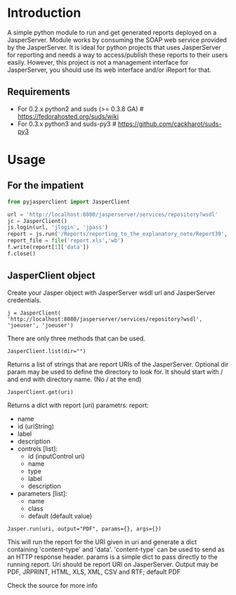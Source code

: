 Introduction
============

A simple python module to run and get generated reports deployed on a JasperServer. Module works by consuming the SOAP web service provided by the JasperServer. It is ideal for python projects that uses JasperServer for reporting and needs a way to access/publish these reports to their users easily. However, this project is not a management interface for JasperServer, you should use its web interface and/or iReport for that.

Requirements
------------

* For 0.2.x python2 and suds (>= 0.3.8 GA) # https://fedorahosted.org/suds/wiki
* For 0.3.x python3 and suds-py3 # https://github.com/cackharot/suds-py3

Usage
=====

For the impatient
-----------------

```python
from pyjasperclient import JasperClient

url = 'http://localhost:8080/jasperserver/services/repository?wsdl'
jc = JasperClient()
js.login(url, 'jlogin', 'jpass')
report = js.run('/Reports/reporting_to_the_explanatory_note/Report30', 'XLS', {'Year': u'2011'}, {'onePagePerSheet': 'true'})
report_file = file('report.xls','wb')
f.write(report[1]['data'])
f.close()
```

JasperClient object
-------------------
Create your Jasper object with JasperServer wsdl url and JasperServer credentials.

    j = JasperClient( 'http://localhost:8080/jasperserver/services/repository?wsdl', 'joeuser', 'joeuser')

There are only three methods that can be used.

    JasperClient.list(dir="")

Returns a list of strings that are report URIs of the JasperServer. Optional dir param may be used to define the directory to look for. It should start with / and end with directory name. (No / at the end)

    JasperClient.get(uri)

Returns a dict with report (uri) parametrs:
report:
* name
* id (uriString)
* label
* description
* controls [list]:
    * id (inputControl uri)
    * name
    * type
    * label
    * description
* parameters [list]:
    * name
    * class
    * default (default value)

<!-- endlist -->
    Jasper.run(uri, output="PDF", params={}, args={})

This will run the report for the URI given in uri and generate a dict containing 'content-type' and 'data'. 'content-type' can be used to send as an HTTP response header. params is a simple dict to pass directly to the running report. Uri should be report URI on JasperServer. Output may be PDF, JRPRINT, HTML, XLS, XML, CSV and RTF; default PDF

Check the source for more info
